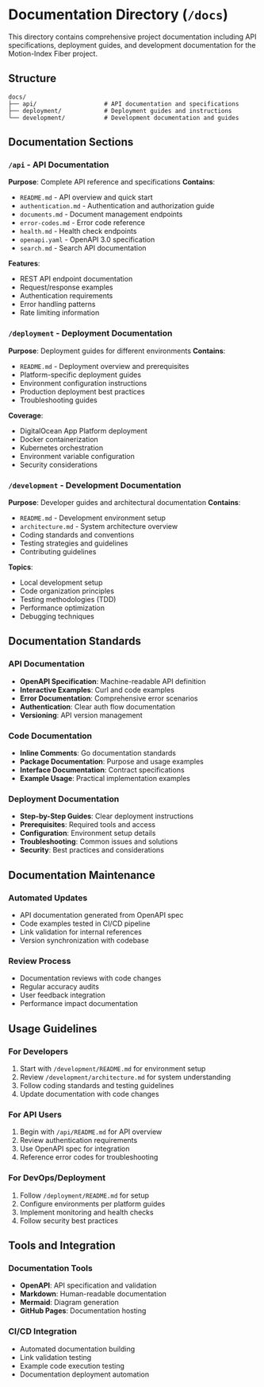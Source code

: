 # Documentation Directory (`/docs`)

This directory contains comprehensive project documentation including API specifications, deployment guides, and development documentation for the Motion-Index Fiber project.

## Structure

```
docs/
├── api/                   # API documentation and specifications
├── deployment/            # Deployment guides and instructions
└── development/           # Development documentation and guides
```

## Documentation Sections

### `/api` - API Documentation
**Purpose**: Complete API reference and specifications
**Contains**:
- `README.md` - API overview and quick start
- `authentication.md` - Authentication and authorization guide
- `documents.md` - Document management endpoints
- `error-codes.md` - Error code reference
- `health.md` - Health check endpoints
- `openapi.yaml` - OpenAPI 3.0 specification
- `search.md` - Search API documentation

**Features**:
- REST API endpoint documentation
- Request/response examples
- Authentication requirements
- Error handling patterns
- Rate limiting information

### `/deployment` - Deployment Documentation
**Purpose**: Deployment guides for different environments
**Contains**:
- `README.md` - Deployment overview and prerequisites
- Platform-specific deployment guides
- Environment configuration instructions
- Production deployment best practices
- Troubleshooting guides

**Coverage**:
- DigitalOcean App Platform deployment
- Docker containerization
- Kubernetes orchestration
- Environment variable configuration
- Security considerations

### `/development` - Development Documentation
**Purpose**: Developer guides and architectural documentation
**Contains**:
- `README.md` - Development environment setup
- `architecture.md` - System architecture overview
- Coding standards and conventions
- Testing strategies and guidelines
- Contributing guidelines

**Topics**:
- Local development setup
- Code organization principles
- Testing methodologies (TDD)
- Performance optimization
- Debugging techniques

## Documentation Standards

### API Documentation
- **OpenAPI Specification**: Machine-readable API definition
- **Interactive Examples**: Curl and code examples
- **Error Documentation**: Comprehensive error scenarios
- **Authentication**: Clear auth flow documentation
- **Versioning**: API version management

### Code Documentation
- **Inline Comments**: Go documentation standards
- **Package Documentation**: Purpose and usage examples
- **Interface Documentation**: Contract specifications
- **Example Usage**: Practical implementation examples

### Deployment Documentation
- **Step-by-Step Guides**: Clear deployment instructions
- **Prerequisites**: Required tools and access
- **Configuration**: Environment setup details
- **Troubleshooting**: Common issues and solutions
- **Security**: Best practices and considerations

## Documentation Maintenance

### Automated Updates
- API documentation generated from OpenAPI spec
- Code examples tested in CI/CD pipeline
- Link validation for internal references
- Version synchronization with codebase

### Review Process
- Documentation reviews with code changes
- Regular accuracy audits
- User feedback integration
- Performance impact documentation

## Usage Guidelines

### For Developers
1. Start with `/development/README.md` for environment setup
2. Review `/development/architecture.md` for system understanding
3. Follow coding standards and testing guidelines
4. Update documentation with code changes

### For API Users
1. Begin with `/api/README.md` for API overview
2. Review authentication requirements
3. Use OpenAPI spec for integration
4. Reference error codes for troubleshooting

### For DevOps/Deployment
1. Follow `/deployment/README.md` for setup
2. Configure environments per platform guides
3. Implement monitoring and health checks
4. Follow security best practices

## Tools and Integration

### Documentation Tools
- **OpenAPI**: API specification and validation
- **Markdown**: Human-readable documentation
- **Mermaid**: Diagram generation
- **GitHub Pages**: Documentation hosting

### CI/CD Integration
- Automated documentation building
- Link validation testing
- Example code execution testing
- Documentation deployment automation